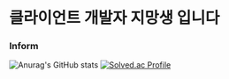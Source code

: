 # 클라이언트 개발자 지망생 입니다

### Inform
![Anurag's GitHub stats](https://github-readme-stats.vercel.app/api?username=JangWheesung&show_icons=true&theme=radical&locale=kr)
[![Solved.ac Profile](http://mazassumnida.wtf/api/v2/generate_badge?boj=bos94330)](https://solved.ac/bos94330/)
